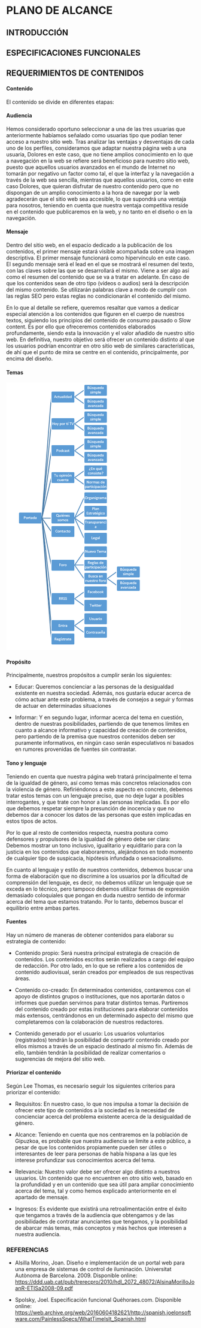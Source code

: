 # PLANO DE ALCANCE

## INTRODUCCIÓN



## ESPECIFICACIONES FUNCIONALES

## REQUERIMIENTOS DE CONTENIDOS

#### Contenido
El contenido se divide en diferentes etapas:

#### Audiencia
Hemos considerado oportuno seleccionar a una de las tres usuarias que anteriormente habíamos señalado como usuarias tipo que podían tener acceso a nuestro sitio web. Tras analizar las ventajas y desventajas de cada uno de los perfiles, consideramos que adaptar nuestra página web a una usuaria, Dolores en este caso, que no tiene amplios conocimiento en lo que a navegación en la web se refiere será beneficioso para nuestro sitio web, puesto que aquellos usuarios avanzados en el mundo de Internet no tomarán por negativo un factor como tal, el que la interfaz y la navegación a través de la web sea sencilla, mientras que aquellos usuarios, como en este caso Dolores, que quieran disfrutar de nuestro contenido pero que no dispongan de un amplio conocimiento a la hora de navegar por la web agradecerán que el sitio web sea accesible, lo que supondrá una ventaja para nosotros, teniendo en cuenta que nuestra ventaja competitiva reside en el contenido que publicaremos en la web, y no tanto en el diseño o en la navegación.  

#### Mensaje
Dentro del sitio web, en el espacio dedicado a la publicación de los contenidos, el primer mensaje estará visible acompañada sobre una imagen descriptiva. El primer mensaje funcionará como hipervínculo en este caso. El segundo mensaje será el lead en el que se mostrará el resumen del texto, con las claves sobre las que se desarrollará el mismo. Viene a ser algo así como el resumen del contenido que se va a tratar en adelante. En caso de que los contenidos sean de otro tipo (vídeos o audios) será la descripción del mismo contenido. Se utilizarán palabras clave a modo de cumplir con las reglas SEO pero estas reglas no condicionarán el contenido del mismo.

En lo que al detalle se refiere, queremos resaltar que vamos a dedicar especial atención a los contenidos que figuren en el cuerpo de nuestros textos, siguiendo los principios del contenido de consumo pausado o Slow content. Es por ello que ofreceremos contenidos elaborados profundamente, siendo esta la innovación y el valor añadido de nuestro sitio web. En definitiva, nuestro objetivo será ofrecer un contenido distinto al que los usuarios podrían encontrar en otro sitio web de similares características, de ahí que el punto de mira se centre en el contenido, principalmente, por encima del diseño.  

 
#### Temas


![Topic Map](2-alcance\topicmap.png)

#### Propósito
Principalmente, nuestros propósitos a cumplir serán los siguientes:

* Educar: Queremos concienciar a las personas de la desigualdad existente en nuestra sociedad. Además, nos gustaría educar acerca de cómo actuar ante este problema, a través de consejos a seguir y formas de actuar en determinadas situaciones

* Informar: Y en segundo lugar, informar acerca del tema en cuestión, dentro de nuestras posibilidades, partiendo de que tenemos límites en cuanto a alcance informativo y capacidad de creación de contenidos, pero partiendo de la premisa que nuestros contenidos deben ser puramente informativos, en ningún caso serán especulativos ni basados en rumores provenidas de fuentes sin contrastar.
 
#### Tono y lenguaje
Teniendo en cuenta que nuestra página web tratará principalmente el tema de la igualdad de género, así como temas más concretos relacionados con la violencia de género. Refiriéndonos a este aspecto en concreto, debemos tratar estos temas con un lenguaje preciso, que no deje lugar a posibles interrogantes, y que trate con honor a las personas implicadas. Es por ello que debemos respetar siempre la presunción de inocencia y que no debemos dar a conocer los datos de las personas que estén implicadas en estos tipos de actos.

Por lo que al resto de contenidos respecta, nuestra postura como defensores y propulsores de la igualdad de género debe ser clara: Debemos mostrar un tono inclusivo, igualitario y equiditario para con la justicia en los contenidos que elaboraremos, alejándonos en todo momento de cualquier tipo de suspicacia, hipótesis infundada o sensacionalismo.

En cuanto al lenguaje y estilo de nuestros contenidos, debemos buscar una forma de elaboración que no discrimine a los usuarios por la dificultad de comprensión del lenguaje, es decir, no debemos utilizar un lenguaje que se exceda en lo técnico, pero tampoco debemos utilizar formas de expresión demasiado coloquiales que pongan en duda nuestro sentido de informar acerca del tema que estamos tratando. Por lo tanto, debemos buscar el equilibrio entre ambas partes.

#### Fuentes
Hay un número de maneras de obtener contenidos para elaborar su estrategia de contenido:

* Contenido propio: Será nuestra principal estrategia de creación de contenidos. Los contenidos escritos serán realizados a cargo del equipo de redacción. Por otro lado, en lo que se refiere a los contenidos de contenido audiovisual, serán creados por empleados de sus respectivas áreas. 

* Contenido co-creado: En determinados contenidos, contaremos con el apoyo de distintos  grupos o instituciones, que nos aportarán datos o informes que puedan servirnos para tratar distintos temas. Partiremos del contenido creado por estas instituciones para elaborar contenidos más extensos, centrándonos en un determinado aspecto del mismo que completaremos con la colaboración de nuestros redactores.   

* Contenido generado por el usuario: Los usuarios voluntarios (registrados) tendrán la posibilidad de compartir contenido creado por ellos mismos a través de un espacio destinado al mismo fin. Además de ello, también tendrán la posibilidad de realizar comentarios o sugerencias de mejora del sitio web.

#### Priorizar el contenido
Según Lee Thomas, es necesario seguir los siguientes criterios para priorizar el contenido:

* Requisitos: En nuestro caso, lo que nos impulsa a tomar la decisión de ofrecer este tipo de contenidos a la sociedad es la necesidad de concienciar acerca del problema existente acerca de la desigualdad de género.

* Alcance: Teniendo en cuenta que nos centraremos en la población de Gipuzkoa, es probable que nuestra audiencia se limite a este público, a pesar de que los contenidos propiamente pueden ser útiles o interesantes de leer para personas de habla hispana a las que les interese profundizar sus conocimientos acerca del tema.

* Relevancia: Nuestro valor debe ser ofrecer algo distinto a nuestros usuarios. Un contenido que no encuentren en otro sitio web, basado en la profundidad y en un contenido que sea útil para ampliar conocimiento acerca del tema, tal y como hemos explicado anteriormente en el apartado de mensaje.

* Ingresos: Es evidente que existirá una retroalimentación entre el éxito que tengamos a través de la audiencia que obtengamos y de las posibilidades de contratar anunciantes que tengamos, y la posibilidad de abarcar más temas, más conceptos y más hechos que interesen a nuestra audiencia.


### REFERENCIAS

* Alsilla Morino, Joan. Diseño e implementación de un portal web para una empresa de sistemas de control de iluminación. Universitat Autònoma de Barcelona. 2009. Disponible online: https://ddd.uab.cat/pub/trerecpro/2010/hdl_2072_48072/AlsinaMorilloJoanR-ETISa2008-09.pdf
  
* Spolsky, Joel. Especificación funcional Quéhoraes.com. Disponible online: https://web.archive.org/web/20160604182621/http://spanish.joelonsoftware.com/PainlessSpecs/WhatTimeIsIt_Spanish.html 
